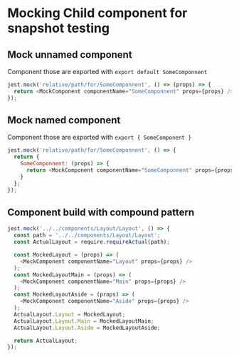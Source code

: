 # Mocking Child component for snapshot testing

## Mock unnamed component

Component those are exported with `export default SomeComponnent`

```js
jest.mock('relative/path/for/SomeComponnent', () => (props) => {
  return <MockComponent componentName="SomeComponnent" props={props} />;
});
```

## Mock named component

Component those are exported with `export { SomeComponent }`

```js
jest.mock('relative/path/for/SomeComponnent', () => {
  return {
    SomeComponnent: (props) => {
      return <MockComponent componentName="SomeComponnent" props={props} />;
    }
  };
});
```

## Component build with compound pattern

```js
jest.mock('../../components/Layout/Layout', () => {
  const path = '../../components/Layout/Layout';
  const ActualLayout = require.requireActual(path);

  const MockedLayout = (props) => (
    <MockComponent componentName="Layout" props={props} />
  );
  const MockedLayoutMain = (props) => (
    <MockComponent componentName="Main" props={props} />
  );
  const MockedLayoutAside = (props) => (
    <MockComponent componentName="Aside" props={props} />
  );
  ActualLayout.Layout = MockedLayout;
  ActualLayout.Layout.Main = MockedLayoutMain;
  ActualLayout.Layout.Aside = MockedLayoutAside;

  return ActualLayout;
});
```
